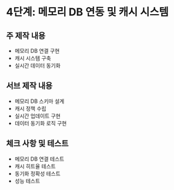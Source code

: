 # 4단계: 메모리 DB 연동 및 캐시 시스템

## 주 제작 내용
- 메모리 DB 연결 구현
- 캐시 시스템 구축
- 실시간 데이터 동기화

## 서브 제작 내용
- 메모리 DB 스키마 설계
- 캐시 정책 수립
- 실시간 업데이트 구현
- 데이터 동기화 로직 구현

## 체크 사항 및 테스트
- 메모리 DB 연결 테스트
- 캐시 히트율 테스트
- 동기화 정확성 테스트
- 성능 테스트 
